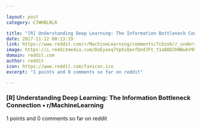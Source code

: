 ```yaml
---

layout: post
category: C7WHBLNLR

title: "[R] Understanding Deep Learning: The Information Bottleneck Connection • r/MachineLearning"
date: 2017-11-12 00:13:19
link: https://www.reddit.com/r/MachineLearning/comments/7cbzo6/r_understanding_deep_learning_the_information/
image: https://i.redditmedia.com/DoEyasq7VpXiQexfQndJFt_t1aB8D3hNBwkV9VkU_fc.jpg?w=320&s=e57b653c1a3ce07069b78b3712ba888c
domain: reddit.com
author: reddit
icon: https://www.reddit.com/favicon.ico
excerpt: "1 points and 0 comments so far on reddit"

---
```


### [R] Understanding Deep Learning: The Information Bottleneck Connection • r/MachineLearning

1 points and 0 comments so far on reddit